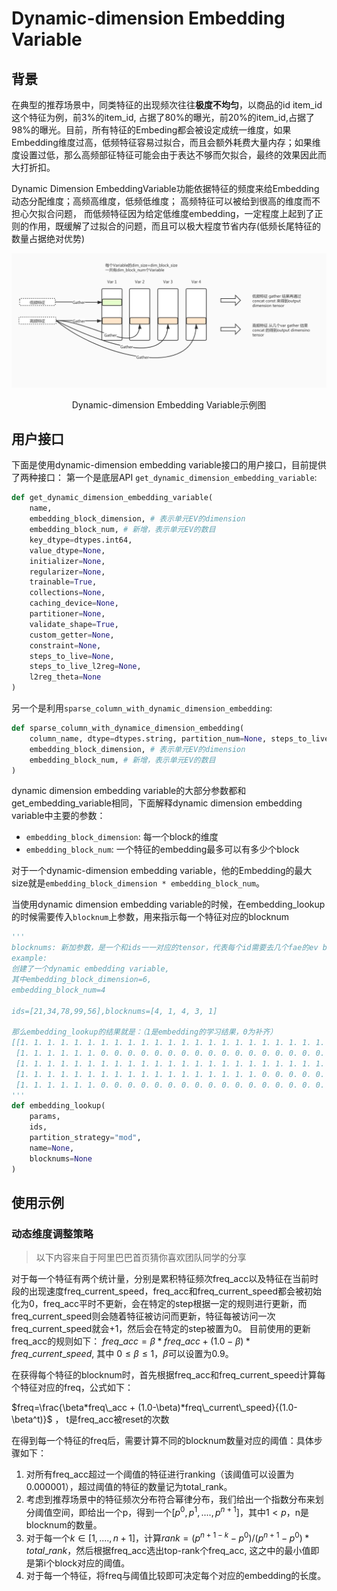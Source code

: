 # Dynamic-dimension Embedding Variable
## 背景
在典型的推荐场景中，同类特征的出现频次往往**极度不均匀**，以商品的id item_id 这个特征为例，前3%的item_id, 占据了80%的曝光，前20%的item_id,占据了98%的曝光。目前，所有特征的Embeding都会被设定成统一维度，如果Embedding维度过高，低频特征容易过拟合，而且会额外耗费大量内存；如果维度设置过低，那么高频部征特征可能会由于表达不够而欠拟合，最终的效果因此而大打折扣。
​

Dynamic Dimension EmbeddingVariable功能依据特征的频度来给Embedding动态分配维度；高频高维度，低频低维度； 高频特征可以被给到很高的维度而不担心欠拟合问题， 而低频特征因为给定低维度embedding，一定程度上起到了正则的作用，既缓解了过拟合的问题，而且可以极大程度节省内存(低频长尾特征的数量占据绝对优势)
​

![img_1.png](Dynamic-dimension-Embedding-Variable/img_1.png "Dynamic-dimension Embedding Variable示例图")

<center>Dynamic-dimension Embedding Variable示例图</center>

## 用户接口
下面是使用dynamic-dimension embedding variable接口的用户接口，目前提供了两种接口：
第一个是底层API `get_dynamic_dimension_embedding_variable`:

```python
def get_dynamic_dimension_embedding_variable(
    name,
    embedding_block_dimension, # 表示单元EV的dimension
    embedding_block_num, # 新增，表示单元EV的数目 
    key_dtype=dtypes.int64,
    value_dtype=None,
    initializer=None,
    regularizer=None,
    trainable=True,
    collections=None,
    caching_device=None,
    partitioner=None,
    validate_shape=True,
    custom_getter=None,
    constraint=None,
    steps_to_live=None,
    steps_to_live_l2reg=None,
    l2reg_theta=None
)
```
另一个是利用`sparse_column_with_dynamic_dimension_embedding`:
```python
def sparse_column_with_dynamice_dimension_embedding(
    column_name, dtype=dtypes.string, partition_num=None, steps_to_live=None,
    embedding_block_dimension, # 表示单元EV的dimension
    embedding_block_num, # 新增，表示单元EV的数目
)
```
dynamic dimension embedding variable的大部分参数都和get_embedding_variable相同，下面解释dynamic dimension embedding variable中主要的参数：

- `embedding_block_dimension`: 每一个block的维度
- `embedding_block_num`: 一个特征的embedding最多可以有多少个block

对于一个dynamic-dimension embedding variable，他的Embedding的最大size就是`embedding_block_dimension * embedding_block_num`。
​

当使用dynamic dimension embedding variable的时候，在embedding_lookup的时候需要传入`blocknum`上参数，用来指示每一个特征对应的blocknum
```python
'''
blocknums: 新加参数，是一个和ids一一对应的tensor，代表每个id需要去几个fae的ev blocks中去找
example:
创建了一个dynamic embedding variable, 
其中embedding_block_dimension=6, 
embedding_block_num=4

ids=[21,34,78,99,56],blocknums=[4, 1, 4, 3, 1]

那么embedding_lookup的结果就是：（1是embedding的学习结果，0为补齐）
[[1. 1. 1. 1. 1. 1. 1. 1. 1. 1. 1. 1. 1. 1. 1. 1. 1. 1. 1. 1. 1. 1. 1. 1.]
 [1. 1. 1. 1. 1. 1. 0. 0. 0. 0. 0. 0. 0. 0. 0. 0. 0. 0. 0. 0. 0. 0. 0. 0.]
 [1. 1. 1. 1. 1. 1. 1. 1. 1. 1. 1. 1. 1. 1. 1. 1. 1. 1. 1. 1. 1. 1. 1. 1.]
 [1. 1. 1. 1. 1. 1. 1. 1. 1. 1. 1. 1. 1. 1. 1. 1. 1. 1. 0. 0. 0. 0. 0. 0.]
 [1. 1. 1. 1. 1. 1. 0. 0. 0. 0. 0. 0. 0. 0. 0. 0. 0. 0. 0. 0. 0. 0. 0. 0.]]
'''
def embedding_lookup(
    params,
    ids,
    partition_strategy="mod",
    name=None,
    blocknums=None    
)
```
## 使用示例
### 动态维度调整策略
> 以下内容来自于阿里巴巴首页猜你喜欢团队同学的分享

对于每一个特征有两个统计量，分别是累积特征频次freq_acc以及特征在当前时段的出现速度freq_current_speed，freq_acc和freq_current_speed都会被初始化为0，freq_acc平时不更新，会在特定的step根据一定的规则进行更新，而freq_current_speed则会随着特征被访问而更新，特征每被访问一次freq_current_speed就会+1，然后会在特定的step被置为0。
目前使用的更新freq_acc的规则如下：
$freq\_acc = \beta*freq\_acc + (1.0-\beta)*freq\_current\_speed$, 其中 $0\le\beta\le1$，$\beta$可以设置为0.9。
​

在获得每个特征的blocknum时，首先根据freq_acc和freq_current_speed计算每个特征对应的freq，公式如下：


$freq=\frac{\beta*freq\_acc + (1.0-\beta)*freq\_current\_speed}{(1.0-\beta^t)}$ ， t是freq_acc被reset的次数


在得到每一个特征的freq后，需要计算不同的blocknum数量对应的阈值：具体步骤如下：

1. 对所有freq_acc超过一个阈值的特征进行ranking（该阈值可以设置为0.000001），超过阈值的特征的数量记为total_rank。
1. 考虑到推荐场景中的特征频次分布符合幂律分布，我们给出一个指数分布来划分阈值空间，即给出一个p，得到一个$[p^0,p^1,....,p^{n+1}]$，其中$1<p$，n是blocknum的数量。
1. 对于每一个$k\in[1,....,n+1]$，计算$rank =(p^{n+1-k}-p^0)/(p^{n+1}-p^0) * total\_rank$，然后根据freq_acc选出top-rank个freq_acc, 这之中的最小值即是第i个block对应的阈值。
1. 对于每一个特征，将freq与阈值比较即可决定每个对应的embedding的长度。



